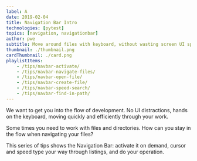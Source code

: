 ```yaml
---
label: A
date: 2019-02-04
title: Navigation Bar Intro
technologies: [pytest]
topics: [navigation, navigationbar]
author: pwe
subtitle: Move around files with keyboard, without wasting screen UI space
thumbnail: ./thumbnail.png
cardThumbnail: ./card.png
playlistItems:
    - /tips/navbar-activate/
    - /tips/navbar-navigate-files/
    - /tips/navbar-open-file/
    - /tips/navbar-create-file/
    - /tips/navbar-speed-search/
    - /tips/navbar-find-in-path/
---
```


We want to get you into the flow of development. No UI distractions, hands 
on the keyboard, moving quickly and efficiently through your work.

Some times you need to work with files and directories. How can you stay 
in the flow when navigating your files?

This series of tips shows the Navigation Bar: activate it on demand, cursor 
and speed type your way through listings, and do your operation.
